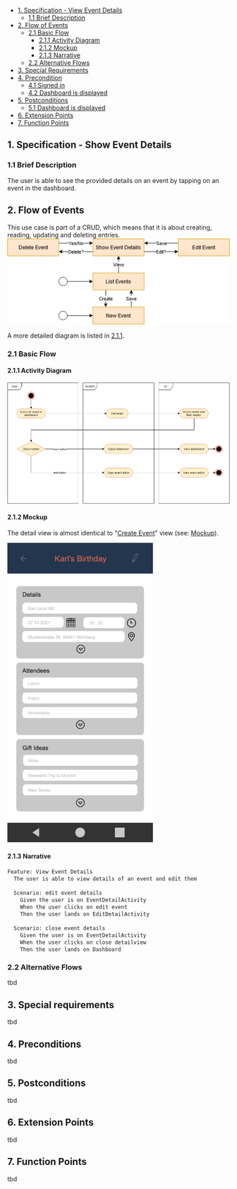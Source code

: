 - [1. Specification - View Event Details](#1-specification-view-event-details)
    - [1.1 Brief Description](#11-brief-description)
- [2. Flow of Events](#2-flow-of-events)
    - [2.1 Basic Flow](#21-basic-flow)
        - [2.1.1 Activity Diagram](#211-activity-diagram)
        - [2.1.2 Mockup](#212-mockup)
        - [2.1.3 Narrative](#213-narrative)
    - [2.2 Alternative Flows](#21-alternative-flows)
- [3. Special Requirements](#3-special-requirements)
- [4. Precondition](#4-preconditions)
    - [4.1 Signed in](#41-signed-in)
    - [4.2 Dashboard is displayed](#42-dashboard-is-displayed)    
- [5. Postconditions](#5-postconditions)
    - [5.1 Dashboard is displayed](#51-dashboard-is-displayed)    
- [6. Extension Points](#6-extension-points)
- [7. Function Points](#7-function-points)

## 1. Specification - Show Event Details
### 1.1 Brief Description
The user is able to see the provided details on an event by tapping on an event in the dashboard.
## 2. Flow of Events
This use case is part of a CRUD, which means that it is about creating, reading, updating and deleting entries. 
![CRUD](https://raw.githubusercontent.com/Honrix/PlandoraDocumentation/main/UCS/CRUD/Create%20Event.png)

A more detailed diagram is listed in [2.1.1](#211-activity-diagram).
### 2.1 Basic Flow
#### 2.1.1 Activity Diagram
![Activity Diagram](https://raw.githubusercontent.com/Honrix/PlandoraDocumentation/main/UCS/Show%20Event%20Details.png)
#### 2.1.2 Mockup
The detail view is almost identical to "[Create Event](https://github.com/Honrix/PlandoraDocumentation/blob/main/UCS/Create%20Event.md)" view (see: [Mockup](https://github.com/Honrix/PlandoraDocumentation/blob/main/UCS/mockup/Create%20Event.PNG)).

![Mockup](https://raw.githubusercontent.com/Honrix/PlandoraDocumentation/main/UCS/mockup/Event_Details.png)
#### 2.1.3 Narrative
```
Feature: View Event Details
  The user is able to view details of an event and edit them

  Scenario: edit event details
    Given the user is on EventDetailActivity
    When the user clicks on edit event
    Then the user lands on EditDetailActivity

  Scenario: close event details
    Given the user is on EventDetailActivity
    When the user clicks on close detailview
    Then the user lands on Dashboard
```
### 2.2 Alternative Flows
tbd
## 3. Special requirements
tbd
## 4. Preconditions
tbd
## 5. Postconditions
tbd
## 6. Extension Points
tbd
## 7. Function Points
tbd
